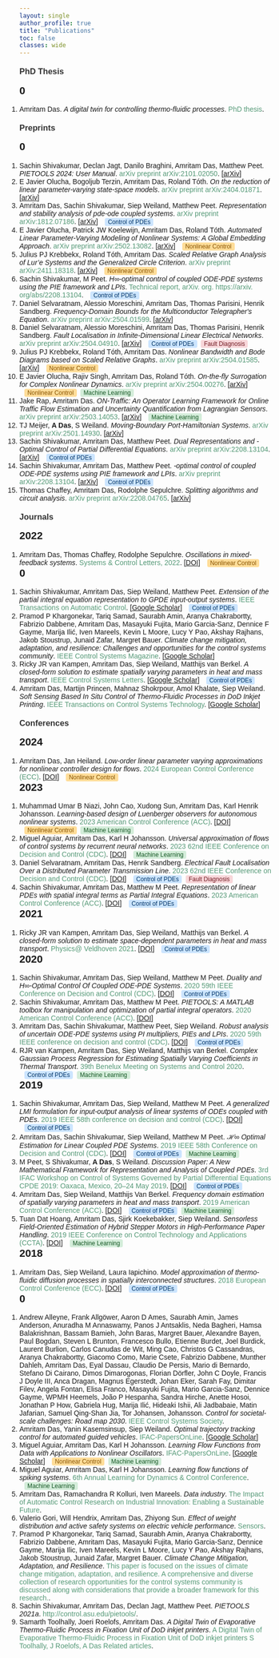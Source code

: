 ```yaml
---
layout: single
author_profile: true
title: "Publications"
toc: false
classes: wide
---
```


<html>
<head>
  <meta charset="UTF-8">
  <title>Amritam Das - Publication List</title>
  <style>
    body { font-family: Arial, sans-serif; margin: 0; }
    h2 { margin-top: 0; }
    h3 { margin-top: 20px; color: #333; }
    .author-highlight { font-weight: bold; }
    .title-italic { font-style: italic; }
    .venue { color: #597; }
    .pub-link { color: #1A0DAB; text-decoration: none; }
    .theme-tags { margin-left: 10px; }
    .tag {
      display: inline-block;
      background: #e8eaea;
      color: #356;
      border-radius: 0.3em;
      font-size: 0.85em;
      padding: 1px 6px;
      margin-right: 4px;
      font-family: Arial, sans-serif;
    }
    .tag.nonlinear { background: #FFDD99; color: #875300; }
    .tag.pde { background: #CCE5FF; color: #003366; }
    .tag.ml { background: #D4EDDA; color: #155724; }
    .tag.fault { background: #F8D7DA; color: #721c24; }
    ol { margin: 0; padding: 0; }
    li { margin: 0; padding: 0; }
  </style>
</head>
<body>
<h3>PhD Thesis</h3>
<h2>0</h2>
<ol><li>Amritam Das. <span class="title-italic">A digital twin for controlling thermo-fluidic processes</span>. <span class="venue">PhD thesis</span>.  </li></ol>
<h3>Preprints</h3>
<h2>0</h2>
<ol><li>Sachin Shivakumar, Declan Jagt, Danilo Braghini, Amritam Das, Matthew Peet. <span class="title-italic">PIETOOLS 2024: User Manual</span>. <span class="venue">arXiv preprint arXiv:2101.02050</span>. [<a href="https://arxiv.org/abs/2101.02050">arXiv</a>] </li><li>E Javier Olucha, Bogoljub Terzin, Amritam Das, Roland Tóth. <span class="title-italic">On the reduction of linear parameter-varying state-space models</span>. <span class="venue">arXiv preprint arXiv:2404.01871</span>. [<a href="https://arxiv.org/abs/2404.01871">arXiv</a>] </li><li>Amritam Das, Sachin Shivakumar, Siep Weiland, Matthew Peet. <span class="title-italic">Representation and stability analysis of pde-ode coupled systems</span>. <span class="venue">arXiv preprint arXiv:1812.07186</span>. [<a href="https://arxiv.org/abs/1812.07186">arXiv</a>] <span class="theme-tags"><span class="tag pde">Control of PDEs</span></span></li><li>E Javier Olucha, Patrick JW Koelewijn, Amritam Das, Roland Tóth. <span class="title-italic">Automated Linear Parameter-Varying Modeling of Nonlinear Systems: A Global Embedding Approach</span>. <span class="venue">arXiv preprint arXiv:2502.13082</span>. [<a href="https://arxiv.org/abs/2502.13082">arXiv</a>] <span class="theme-tags"><span class="tag nonlinear">Nonlinear Control</span></span></li><li>Julius PJ Krebbekx, Roland Tóth, Amritam Das. <span class="title-italic">Scaled Relative Graph Analysis of Lur’e Systems and the Generalized Circle Criterion</span>. <span class="venue">arXiv preprint arXiv:2411.18318</span>. [<a href="https://arxiv.org/abs/2411.18318">arXiv</a>] <span class="theme-tags"><span class="tag nonlinear">Nonlinear Control</span></span></li><li>Sachin Shivakumar, M Peet. <span class="title-italic">H∞-optimal control of coupled ODE-PDE systems using the PIE framework and LPIs</span>. <span class="venue">Technical report, arXiv. org. https://arxiv. org/abs/2208.13104</span>.  <span class="theme-tags"><span class="tag pde">Control of PDEs</span></span></li><li>Daniel Selvaratnam, Alessio Moreschini, Amritam Das, Thomas Parisini, Henrik Sandberg. <span class="title-italic">Frequency-Domain Bounds for the Multiconductor Telegrapher's Equation</span>. <span class="venue">arXiv preprint arXiv:2504.01599</span>. [<a href="https://arxiv.org/abs/2504.01599">arXiv</a>] </li><li>Daniel Selvaratnam, Alessio Moreschini, Amritam Das, Thomas Parisini, Henrik Sandberg. <span class="title-italic">Fault Localisation in Infinite-Dimensional Linear Electrical Networks</span>. <span class="venue">arXiv preprint arXiv:2504.04910</span>. [<a href="https://arxiv.org/abs/2504.04910">arXiv</a>] <span class="theme-tags"><span class="tag pde">Control of PDEs</span> <span class="tag fault">Fault Diagnosis</span></span></li><li>Julius PJ Krebbekx, Roland Tóth, Amritam Das. <span class="title-italic">Nonlinear Bandwidth and Bode Diagrams based on Scaled Relative Graphs</span>. <span class="venue">arXiv preprint arXiv:2504.01585</span>. [<a href="https://arxiv.org/abs/2504.01585">arXiv</a>] <span class="theme-tags"><span class="tag nonlinear">Nonlinear Control</span></span></li><li>E Javier Olucha, Rajiv Singh, Amritam Das, Roland Tóth. <span class="title-italic">On-the-fly Surrogation for Complex Nonlinear Dynamics</span>. <span class="venue">arXiv preprint arXiv:2504.00276</span>. [<a href="https://arxiv.org/abs/2504.00276">arXiv</a>] <span class="theme-tags"><span class="tag nonlinear">Nonlinear Control</span> <span class="tag ml">Machine Learning</span></span></li><li>Jake Rap, Amritam Das. <span class="title-italic">ON-Traffic: An Operator Learning Framework for Online Traffic Flow Estimation and Uncertainty Quantification from Lagrangian Sensors</span>. <span class="venue">arXiv preprint arXiv:2503.14053</span>. [<a href="https://arxiv.org/abs/2503.14053">arXiv</a>] <span class="theme-tags"><span class="tag ml">Machine Learning</span></span></li><li>TJ Meijer, <span class="author-highlight">A Das</span>, S Weiland. <span class="title-italic">Moving-Boundary Port-Hamiltonian Systems</span>. <span class="venue">arXiv preprint arXiv:2501.14930</span>. [<a href="https://arxiv.org/abs/2501.14930">arXiv</a>] </li><li>Sachin Shivakumar, Amritam Das, Matthew Peet. <span class="title-italic">Dual Representations and -Optimal Control of Partial Differential Equations</span>. <span class="venue">arXiv preprint arXiv:2208.13104</span>. [<a href="https://arxiv.org/abs/2208.13104">arXiv</a>] <span class="theme-tags"><span class="tag pde">Control of PDEs</span></span></li><li>Sachin Shivakumar, Amritam Das, Matthew Peet. <span class="title-italic">-optimal control of coupled ODE-PDE systems using PIE framework and LPIs</span>. <span class="venue">arXiv preprint arXiv:2208.13104</span>. [<a href="https://arxiv.org/abs/2208.13104">arXiv</a>] <span class="theme-tags"><span class="tag pde">Control of PDEs</span></span></li><li>Thomas Chaffey, Amritam Das, Rodolphe Sepulchre. <span class="title-italic">Splitting algorithms and circuit analysis</span>. <span class="venue">arXiv preprint arXiv:2208.04765</span>. [<a href="https://arxiv.org/abs/2208.04765">arXiv</a>] </li></ol>
<h3>Journals</h3>
<h2>2022</h2>
<ol><li>Amritam Das, Thomas Chaffey, Rodolphe Sepulchre. <span class="title-italic">Oscillations in mixed-feedback systems</span>. <span class="venue">Systems & Control Letters, 2022</span>. [<a href="https://doi.org/10.1016/j.sysconle.2022.105289">DOI</a>] <span class="theme-tags"><span class="tag nonlinear">Nonlinear Control</span></span></li></ol>
<h2>0</h2>
<ol><li>Sachin Shivakumar, Amritam Das, Siep Weiland, Matthew Peet. <span class="title-italic">Extension of the partial integral equation representation to GPDE input-output systems</span>. <span class="venue">IEEE Transactions on Automatic Control</span>. [<a href="">Google Scholar</a>] <span class="theme-tags"><span class="tag pde">Control of PDEs</span></span></li><li>Pramod P Khargonekar, Tariq Samad, Saurabh Amin, Aranya Chakrabortty, Fabrizio Dabbene, Amritam Das, Masayuki Fujita, Mario Garcia-Sanz, Dennice F Gayme, Marija Ilić, Iven Mareels, Kevin L Moore, Lucy Y Pao, Akshay Rajhans, Jakob Stoustrup, Junaid Zafar, Margret Bauer. <span class="title-italic">Climate change mitigation, adaptation, and resilience: Challenges and opportunities for the control systems community</span>. <span class="venue">IEEE Control Systems Magazine</span>. [<a href="">Google Scholar</a>] </li><li>Ricky JR van Kampen, Amritam Das, Siep Weiland, Matthijs van Berkel. <span class="title-italic">A closed-form solution to estimate spatially varying parameters in heat and mass transport</span>. <span class="venue">IEEE Control Systems Letters</span>. [<a href="">Google Scholar</a>] <span class="theme-tags"><span class="tag pde">Control of PDEs</span></span></li><li>Amritam Das, Martijn Princen, Mahnaz Shokrpour, Amol Khalate, Siep Weiland. <span class="title-italic">Soft Sensing Based In Situ Control of Thermo-Fluidic Processes in DoD Inkjet Printing</span>. <span class="venue">IEEE Transactions on Control Systems Technology</span>. [<a href="">Google Scholar</a>] </li></ol>
<h3>Conferences</h3>
<h2>2024</h2>
<ol><li>Amritam Das, Jan Heiland. <span class="title-italic">Low-order linear parameter varying approximations for nonlinear controller design for flows</span>. <span class="venue">2024 European Control Conference (ECC)</span>. [<a href="https://doi.org/10.23919/ecc64448.2024.10591292">DOI</a>] <span class="theme-tags"><span class="tag nonlinear">Nonlinear Control</span></span></li></ol>
<h2>2023</h2>
<ol><li>Muhammad Umar B Niazi, John Cao, Xudong Sun, Amritam Das, Karl Henrik Johansson. <span class="title-italic">Learning-based design of Luenberger observers for autonomous nonlinear systems</span>. <span class="venue">2023 American Control Conference (ACC)</span>. [<a href="https://doi.org/10.23919/acc55779.2023.10156294">DOI</a>] <span class="theme-tags"><span class="tag nonlinear">Nonlinear Control</span> <span class="tag ml">Machine Learning</span></span></li><li>Miguel Aguiar, Amritam Das, Karl H Johansson. <span class="title-italic">Universal approximation of flows of control systems by recurrent neural networks</span>. <span class="venue">2023 62nd IEEE Conference on Decision and Control (CDC)</span>. [<a href="https://doi.org/10.1109/cdc49753.2023.10383457">DOI</a>] <span class="theme-tags"><span class="tag ml">Machine Learning</span></span></li><li>Daniel Selvaratnam, Amritam Das, Henrik Sandberg. <span class="title-italic">Electrical Fault Localisation Over a Distributed Parameter Transmission Line</span>. <span class="venue">2023 62nd IEEE Conference on Decision and Control (CDC)</span>. [<a href="https://doi.org/10.1109/cdc49753.2023.10383452">DOI</a>] <span class="theme-tags"><span class="tag pde">Control of PDEs</span> <span class="tag fault">Fault Diagnosis</span></span></li><li>Sachin Shivakumar, Amritam Das, Matthew M Peet. <span class="title-italic">Representation of linear PDEs with spatial integral terms as Partial Integral Equations</span>. <span class="venue">2023 American Control Conference (ACC)</span>. [<a href="https://doi.org/10.23919/acc55779.2023.10156465">DOI</a>] <span class="theme-tags"><span class="tag pde">Control of PDEs</span></span></li></ol>
<h2>2021</h2>
<ol><li>Ricky JR van Kampen, Amritam Das, Siep Weiland, Matthijs van Berkel. <span class="title-italic">A closed-form solution to estimate space-dependent parameters in heat and mass transport</span>. <span class="venue">Physics@ Veldhoven 2021</span>. [<a href="https://doi.org/10.23919/acc50511.2021.9482757">DOI</a>] <span class="theme-tags"><span class="tag pde">Control of PDEs</span></span></li></ol>
<h2>2020</h2>
<ol><li>Sachin Shivakumar, Amritam Das, Siep Weiland, Matthew M Peet. <span class="title-italic">Duality and H∞-Optimal Control Of Coupled ODE-PDE Systems</span>. <span class="venue">2020 59th IEEE Conference on Decision and Control (CDC)</span>. [<a href="https://doi.org/10.1109/cdc42340.2020.9303989">DOI</a>] <span class="theme-tags"><span class="tag pde">Control of PDEs</span></span></li><li>Sachin Shivakumar, Amritam Das, Matthew M Peet. <span class="title-italic">PIETOOLS: A MATLAB toolbox for manipulation and optimization of partial integral operators</span>. <span class="venue">2020 American Control Conference (ACC)</span>. [<a href="https://doi.org/10.23919/acc45564.2020.9147712">DOI</a>] </li><li>Amritam Das, Sachin Shivakumar, Matthew Peet, Siep Weiland. <span class="title-italic">Robust analysis of uncertain ODE-PDE systems using PI multipliers, PIEs and LPIs</span>. <span class="venue">2020 59th IEEE conference on decision and control (CDC)</span>. [<a href="https://doi.org/10.1109/cdc42340.2020.9303892">DOI</a>] <span class="theme-tags"><span class="tag pde">Control of PDEs</span></span></li><li>RJR van Kampen, Amritam Das, Siep Weiland, Matthijs van Berkel. <span class="title-italic">Complex Gaussian Process Regression for Estimating Spatially Varying Coefficients in Thermal Transport</span>. <span class="venue">39th Benelux Meeting on Systems and Control 2020</span>.  <span class="theme-tags"><span class="tag pde">Control of PDEs</span> <span class="tag ml">Machine Learning</span></span></li></ol>
<h2>2019</h2>
<ol><li>Sachin Shivakumar, Amritam Das, Siep Weiland, Matthew M Peet. <span class="title-italic">A generalized LMI formulation for input-output analysis of linear systems of ODEs coupled with PDEs</span>. <span class="venue">2019 IEEE 58th conference on decision and control (CDC)</span>. [<a href="https://doi.org/10.1109/cdc40024.2019.9030224">DOI</a>] <span class="theme-tags"><span class="tag pde">Control of PDEs</span></span></li><li>Amritam Das, Sachin Shivakumar, Siep Weiland, Matthew M Peet. <span class="title-italic">ℋ∞ Optimal Estimation for Linear Coupled PDE Systems</span>. <span class="venue">2019 IEEE 58th Conference on Decision and Control (CDC)</span>. [<a href="https://doi.org/10.1109/cdc40024.2019.9029595">DOI</a>] <span class="theme-tags"><span class="tag pde">Control of PDEs</span> <span class="tag ml">Machine Learning</span></span></li><li>M Peet, S Shivakumar, <span class="author-highlight">A Das</span>, S Weiland. <span class="title-italic">Discussion Paper: A New Mathematical Framework for Representation and Analysis of Coupled PDEs</span>. <span class="venue">3rd IFAC Workshop on Control of Systems Governed by Partial Differential Equations CPDE 2019: Oaxaca, Mexico, 20–24 May 2019</span>. [<a href="https://doi.org/10.1016/j.ifacol.2019.08.023">DOI</a>] <span class="theme-tags"><span class="tag pde">Control of PDEs</span></span></li><li>Amritam Das, Siep Weiland, Matthijs Van Berkel. <span class="title-italic">Frequency domain estimation of spatially varying parameters in heat and mass transport</span>. <span class="venue">2019 American Control Conference (ACC)</span>. [<a href="https://doi.org/10.23919/acc.2019.8814465">DOI</a>] <span class="theme-tags"><span class="tag pde">Control of PDEs</span> <span class="tag ml">Machine Learning</span></span></li><li>Tuan Dat Hoang, Amritam Das, Sjirk Koekebakker, Siep Weiland. <span class="title-italic">Sensorless Field-Oriented Estimation of Hybrid Stepper Motors in High-Performance Paper Handling</span>. <span class="venue">2019 IEEE Conference on Control Technology and Applications (CCTA)</span>. [<a href="https://doi.org/10.1109/ccta.2019.8920549">DOI</a>] <span class="theme-tags"><span class="tag ml">Machine Learning</span></span></li></ol>
<h2>2018</h2>
<ol><li>Amritam Das, Siep Weiland, Laura Iapichino. <span class="title-italic">Model approximation of thermo-fluidic diffusion processes in spatially interconnected structures</span>. <span class="venue">2018 European Control Conference (ECC)</span>. [<a href="https://doi.org/10.23919/ecc.2018.8550146">DOI</a>] <span class="theme-tags"><span class="tag pde">Control of PDEs</span></span></li></ol>
<h2>0</h2>
<ol><li>Andrew Alleyne, Frank Allgöwer, Aaron D Ames, Saurabh Amin, James Anderson, Anuradha M Annaswamy, Panos J Antsaklis, Neda Bagheri, Hamsa Balakrishnan, Bassam Bamieh, John Baras, Margret Bauer, Alexandre Bayen, Paul Bogdan, Steven L Brunton, Francesco Bullo, Etienne Burdet, Joel Burdick, Laurent Burlion, Carlos Canudas de Wit, Ming Cao, Christos G Cassandras, Aranya Chakrabortty, Giacomo Como, Marie Csete, Fabrizio Dabbene, Munther Dahleh, Amritam Das, Eyal Dassau, Claudio De Persis, Mario di Bernardo, Stefano Di Cairano, Dimos Dimarogonas, Florian Dörfler, John C Doyle, Francis J Doyle III, Anca Dragan, Magnus Egerstedt, Johan Eker, Sarah Fay, Dimitar Filev, Angela Fontan, Elisa Franco, Masayuki Fujita, Mario Garcia-Sanz, Dennice Gayme, WPMH Heemels, João P Hespanha, Sandra Hirche, Anette Hosoi, Jonathan P How, Gabriela Hug, Marija Ilić, Hideaki Ishii, Ali Jadbabaie, Matin Jafarian, Samuel Qing-Shan Jia, Tor Johansen, Johansson. <span class="title-italic">Control for societal-scale challenges: Road map 2030</span>. <span class="venue">IEEE Control Systems Society</span>.  </li><li>Amritam Das, Yanin Kasemsinsup, Siep Weiland. <span class="title-italic">Optimal trajectory tracking control for automated guided vehicles</span>. <span class="venue">IFAC-PapersOnLine</span>. [<a href="">Google Scholar</a>] </li><li>Miguel Aguiar, Amritam Das, Karl H Johansson. <span class="title-italic">Learning Flow Functions from Data with Applications to Nonlinear Oscillators</span>. <span class="venue">IFAC-PapersOnLine</span>. [<a href="">Google Scholar</a>] <span class="theme-tags"><span class="tag nonlinear">Nonlinear Control</span> <span class="tag ml">Machine Learning</span></span></li><li>Miguel Aguiar, Amritam Das, Karl H Johansson. <span class="title-italic">Learning flow functions of spiking systems</span>. <span class="venue">6th Annual Learning for Dynamics & Control Conference</span>.  <span class="theme-tags"><span class="tag ml">Machine Learning</span></span></li><li>Amritam Das, Ramachandra R Kolluri, Iven Mareels. <span class="title-italic">Data industry</span>. <span class="venue">The Impact of Automatic Control Research on Industrial Innovation: Enabling a Sustainable Future</span>.  </li><li>Valerio Gori, Will Hendrix, Amritam Das, Zhiyong Sun. <span class="title-italic">Effect of weight distribution and active safety systems on electric vehicle performance</span>. <span class="venue">Sensors</span>.  </li><li>Pramod P Khargonekar, Tariq Samad, Saurabh Amin, Aranya Chakrabortty, Fabrizio Dabbene, Amritam Das, Masayuki Fujita, Mario Garcia-Sanz, Dennice Gayme, Marija Ilic, Iven Mareels, Kevin L Moore, Lucy Y Pao, Akshay Rajhans, Jakob Stoustrup, Junaid Zafar, Margret Bauer. <span class="title-italic">Climate Change Mitigation, Adaptation, and Resilience</span>. <span class="venue">This paper is focused on the issues of climate change mitigation, adaptation, and resilience. A comprehensive and diverse collection of research opportunities for the control systems community is discussed along with considerations that provide a broader framework for this research.</span>.  </li><li>Sachin Shivakumar, Amritam Das, Declan Jagt, Matthew Peet. <span class="title-italic">PIETOOLS 2021a</span>. <span class="venue">http://control.asu.edu/pietools/</span>.  </li><li>Samarth Toolhally, Joeri Roelofs, Amritam Das. <span class="title-italic">A Digital Twin of Evaporative Thermo-Fluidic Process in Fixation Unit of DoD inkjet printers</span>. <span class="venue">A Digital Twin of Evaporative Thermo-Fluidic Process in Fixation Unit of DoD inkjet printers
S Toolhally, J Roelofs, A Das
Related articles</span>.  </li></ol>
</body>
</html>